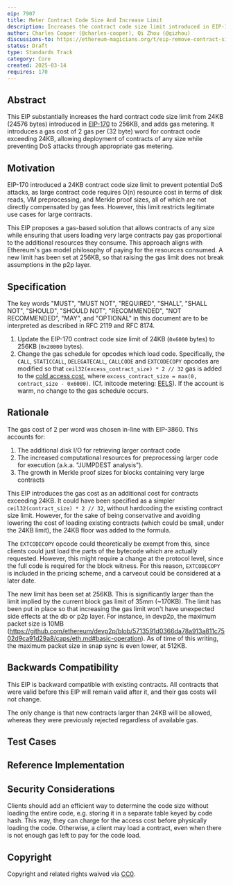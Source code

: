 ```yaml
---
eip: 7907
title: Meter Contract Code Size And Increase Limit
description: Increases the contract code size limit introduced in EIP-170 and adds a gas metering to code loading
author: Charles Cooper (@charles-cooper), Qi Zhou (@qizhou)
discussions-to: https://ethereum-magicians.org/t/eip-remove-contract-size-limit/23156
status: Draft
type: Standards Track
category: Core
created: 2025-03-14
requires: 170
---
```


## Abstract

This EIP substantially increases the hard contract code size limit from 24KB (24576 bytes) introduced in [EIP-170](./eip-170.md) to 256KB, and adds gas metering. It introduces a gas cost of 2 gas per (32 byte) word for contract code exceeding 24KB, allowing deployment of contracts of any size while preventing DoS attacks through appropriate gas metering.

## Motivation

EIP-170 introduced a 24KB contract code size limit to prevent potential DoS attacks, as large contract code requires O(n) resource cost in terms of disk reads, VM preprocessing, and Merkle proof sizes, all of which are not directly compensated by gas fees. However, this limit restricts legitimate use cases for large contracts.

This EIP proposes a gas-based solution that allows contracts of any size while ensuring that users loading very large contracts pay gas proportional to the additional resources they consume. This approach aligns with Ethereum's gas model philosophy of paying for the resources consumed. A new limit has been set at 256KB, so that raising the gas limit does not break assumptions in the p2p layer.

## Specification

The key words "MUST", "MUST NOT", "REQUIRED", "SHALL", "SHALL NOT", "SHOULD", "SHOULD NOT", "RECOMMENDED", "NOT RECOMMENDED", "MAY", and "OPTIONAL" in this document are to be interpreted as described in RFC 2119 and RFC 8174.

1. Update the EIP-170 contract code size limit of 24KB (`0x6000` bytes) to 256KB (`0x20000` bytes).
2. Change the gas schedule for opcodes which load code. Specifically, the `CALL`, `STATICCALL`, `DELEGATECALL`, `CALLCODE` and `EXTCODECOPY` opcodes are modified so that `ceil32(excess_contract_size) * 2 // 32` gas is added to the [cold access cost](https://github.com/ethereum/execution-specs/blob/1a587803e3e698407d204888b02342393f8b4fe5/src/ethereum/cancun/vm/instructions/system.py#L367), where `excess_contract_size = max(0, contract_size - 0x6000)`. (Cf. initcode metering: [EELS](https://github.com/ethereum/execution-specs/blob/1a587803e3e698407d204888b02342393f8b4fe5/src/ethereum/cancun/vm/gas.py#L269)). If the account is warm, no change to the gas schedule occurs.

## Rationale

The gas cost of 2 per word was chosen in-line with EIP-3860. This accounts for:

1. The additional disk I/O for retrieving larger contract code
2. The increased computational resources for preprocessing larger code for execution (a.k.a. "JUMPDEST analysis").
3. The growth in Merkle proof sizes for blocks containing very large contracts

This EIP introduces the gas cost as an additional cost for contracts exceeding 24KB. It could have been specified as a simpler `ceil32(contract_size) * 2 // 32`, without hardcoding the existing contract size limit. However, for the sake of being conservative and avoiding lowering the cost of loading existing contracts (which could be small, under the 24KB limit), the 24KB floor was added to the formula.

The `EXTCODECOPY` opcode could theoretically be exempt from this, since clients could just load the parts of the bytecode which are actually requested. However, this might require a change at the protocol level, since the full code is required for the block witness. For this reason, `EXTCODECOPY` is included in the pricing scheme, and a carveout could be considered at a later date.

The new limit has been set at 256KB. This is significantly larger than the limit implied by the current block gas limit of 35mm (~170KB). The limit has been put in place so that increasing the gas limit won't have unexpected side effects at the db or p2p layer. For instance, in devp2p, the maximum packet size is 10MB (https://github.com/ethereum/devp2p/blob/5713591d0366da78a913a811c7502d9ca91d29a8/caps/eth.md#basic-operation). As of time of this writing, the maximum packet size in snap sync is even lower, at 512KB.

## Backwards Compatibility

This EIP is backward compatible with existing contracts. All contracts that were valid before this EIP will remain valid after it, and their gas costs will not change.

The only change is that new contracts larger than 24KB will be allowed, whereas they were previously rejected regardless of available gas.

## Test Cases

## Reference Implementation

## Security Considerations

Clients should add an efficient way to determine the code size without loading the entire code, e.g. storing it in a separate table keyed by code hash. This way, they can charge for the access cost before physically loading the code. Otherwise, a client may load a contract, even when there is not enough gas left to pay for the code load.

## Copyright

Copyright and related rights waived via [CC0](../LICENSE.md).
